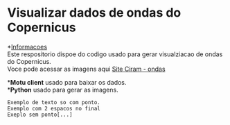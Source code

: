 # Visualizar dados de ondas do Copernicus
*[Informacoes](#Informacoes)  
Este respositorio dispoe do codigo usado para gerar visualziacao de ondas do Copernicus.  
Voce pode acessar as imagens aqui [Site Ciram - ondas](https://ciram.epagri.sc.gov.br/index.php/previsao-de-ondas/)  


*__Motu client__ usado para baixar os dados.  
*__Python__ usado para gerar as imagens.  

```
Exemplo de texto so com ponto.
Exemplo com 2 espacos no final  
Exeplo sem ponto[...]
```  
